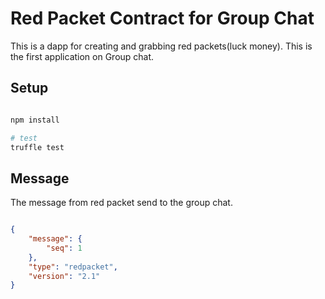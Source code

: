 # Red Packet Contract for Group Chat

This is a dapp for creating and grabbing red packets(luck money). This is the first application on Group chat.

## Setup

```bash

npm install

# test
truffle test

```

## Message

The message from red packet send to the group chat.

```json

{
    "message": {
        "seq": 1
    },
    "type": "redpacket",
    "version": "2.1"
}



```
